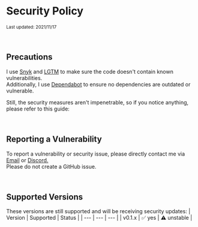 # Security Policy
<sup>Last updated: 2021/11/17</sup>

<br>

## Precautions
I use [Snyk](https://snyk.io/) and [LGTM](https://semmle.com/lgtm) to make sure the code doesn't contain known vulnerabilities.  
Additionally, I use [Dependabot](https://dependabot.com/) to ensure no dependencies are outdated or vulnerable.  
  
Still, the security measures aren't impenetrable, so if you notice anything, please refer to this guide:

<br>

## Reporting a Vulnerability
To report a vulnerability or security issue, please directly contact me via [Email](mailto:contact@sv443.net?subject=Pung%20security%20inquiry) or [Discord.](https://dc.sv443.net)  
Please do not create a GitHub issue.

<br>

## Supported Versions
These versions are still supported and will be receiving security updates:
| Version | Supported | Status |
| --- | --- | --- |
| v0.1.x | ✅ yes | ⚠️ unstable |
